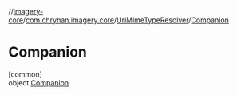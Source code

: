 //[imagery-core](../../../../index.md)/[com.chrynan.imagery.core](../../index.md)/[UriMimeTypeResolver](../index.md)/[Companion](index.md)

# Companion

[common]\
object [Companion](index.md)

